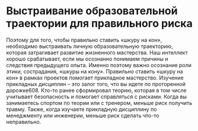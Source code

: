 # Выстраивание образовательной траектории для правильного риска

Поэтому для того, чтобы правильно ставить «шкуру на кон», необходимо выстраивать личную образовательную траекторию, которая затрагивает развитие жизненного мастерства. Наш интеллект хорошо срабатывает, если мы осознанно понимаем причины и следствия предыдущего опыта. Именно поэтому важно осознание роли этики, сострадания, «шкуры на кону». Правильно ставить «шкуру на кон» в рамках проектов помогает прикладное мастерство. Изучение прикладных дисциплин – это залог того, что вы идете по проторенной дорожке608. Кто-то ранее сформировал теорию, которая в том числе учитывает безопасность и помогает справляться с рисками. Когда вы занимаетесь спортом по теории или с тренером, меньше риск получить травму. Также, когда изучаете прикладную дисциплину по менеджменту или инженерии, меньше риск сделать что-то неправильно.
